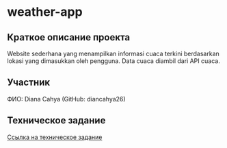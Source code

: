 # weather-app


## Краткое описание проекта
Website sederhana yang menampilkan informasi cuaca terkini berdasarkan lokasi yang dimasukkan oleh pengguna. Data cuaca diambil dari API cuaca.

## Участник
ФИО: Diana Cahya (GitHub: diancahya26)

## Техническое задание
[Ссылка на техническое задание](Technical_Specification.md)